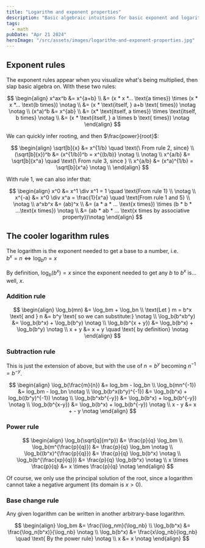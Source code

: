 ```yaml
---
title: "Logarithm and exponent properties"
description: "Basic algebraic intuitions for basic exponent and logarithm properties"
tags:
  - math
pubDate: "Apr 21 2024"
heroImage: "/src/assets/images/logarithm-and-exponent-properties.jpg"
---
```


## Exponent rules

The exponent rules appear when you visualize
what's being multiplied, then slap basic algebra on.
With these two rules:

$$
\begin{align}
x^ax^b &= x^{a+b}  \\
  &= (x * x *... \text{a times}) \times (x * x *... \text{b times}) \notag \\
  &= (x * \text{itself, } a+b \text{ times}) \notag
\notag \\
(x^a)^b &= x^{ab} \\
 &= (x* \text{itself, a times}) \times \text{itself, b times} \notag \\
 &= (x * \text{itself, } a \times b \text{ times}) \notag
\end{align}
$$

We can quickly infer rooting, and then $\frac{power}{root}$:

$$
\begin{align}
\sqrt[b]{x} &= x^{1/b}
\quad \text{\ From rule 2, since} \\
(\sqrt[b]{x})^b &= (x^{1/b})^b = x^{(b/b)} \notag \\
\notag \\
x^{a/b} &= \sqrt[b]{x^a} \quad  \text{\ From rule 3, since } \\
x^{a/b} &= (x^a)^{1/b} = \sqrt[b]{x^a} \notag \\
\end{align}
$$

With rule 1, we can also infer that:

$$
\begin{align}
x^0 &= x^1 \div x^1 = 1 \quad \text{From rule 1} \\
\notag \\
x^{-a} &= x^0 \div x^a = \frac{1}{x^a} \quad \text{From rule 1 and 5} \\
\notag \\
a^xb^x &= (ab)^x \\
  &= (a * a * ... \text{x times}) \times (b * b * ...\text{x times}) \notag \\
  &= (ab * ab * ... \text{x times by associative property})\notag
\end{align}
$$

## The cooler logarithm rules

The logarithm is the exponent needed to get a base
to a number, i.e.  
$b^x=n \iff \log_b{n}=x$

By definition, $\log_b(b^x)=x$ since the exponent
needed to get any $b$ to $b^{x}$ is... well, $x$.

### Addition rule

$$
\begin{align}
\log_b(mn) &= \log_bm + \log_bn \\
\text{Let } m = b^x \text{ and } n &= b^y \text{ so we can substitute:} \notag \\
\log_b(b^xb^y) &= \log_b(b^x) + \log_b(b^y) \notag \\
\log_b(b^{x + y}) &= \log_b(b^x) + \log_b(b^y) \notag \\
x + y &= x + y \quad \text{ by definition} \notag
\end{align}
$$

### Subtraction rule

This is just the extension of above, but with
the use of $n=b^y$ becoming $n^{-1}=b^{-y}$.

$$
\begin{align}
\log_b(\frac{m}{n}) &= log_bm - log_bn \\
\log_b(mn^{-1}) &= log_bm - log_bn \notag \\
\log_b(b^x(b^y)^{-1}) &= \log_b(b^x) + log_b((b^y)^{-1}) \notag \\
\log_b(b^xb^{-y}) &= \log_b(b^x) + log_b(b^{-y}) \notag \\
\log_b(b^{x-y}) &= \log_b(b^x) + log_b(b^{-y}) \notag \\
x - y &= x + - y \notag
\end{align}
$$

### Power rule

$$
\begin{align}
\log_b(\sqrt[q]{m^p}) &= \frac{p}{q} \log_bm \\
\log_b(m^{\frac{p}{q}}) &= \frac{p}{q} \log_bm \notag \\
\log_b((b^x)^{\frac{p}{q}}) &= \frac{p}{q} \log_b(b^x) \notag \\
\log_b(b^{\frac{xp}{q}}) &= \frac{p}{q} \log_b(b^x) \notag \\
x \times \frac{p}{q} &= x \times \frac{p}{q} \notag
\end{align}
$$

Of course, we only use the principal
solution of the root, since a logarithm
cannot take a negative argument (its domain
is $x>0$).

### Base change rule

Any given logarithm can be written in another
arbitrary-base logarithm.

$$
\begin{align}
\log_bm &= \frac{\log_nm}{\log_nb} \\
\log_b(b^x) &= \frac{\log_n(b^x)}{\log_nb} \notag \\
\log_b(b^x) &= \frac{x\log_nb}{log_nb} \quad \text{ By the power rule} \notag \\
x &= x \notag
\end{align}
$$
